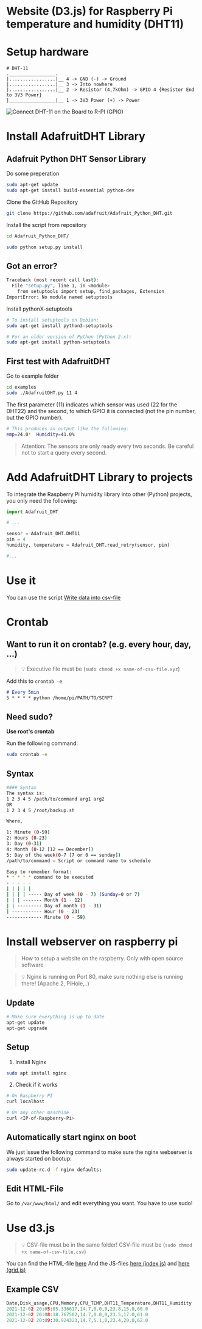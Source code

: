# Website (D3.js) for Raspberry Pi temperature and humidity (DHT11)




# Setup hardware

```
# DHT-11
._________________.
|.................|__ 4 -> GND (-) -> Ground
|.................|__ 3 -> Into nowhere 
|.................|__ 2 -> Resistor (4,7kOhm) -> GPIO 4 {Resistor End to 3V3 Power}
|_________________|__ 1 -> 3V3 Power (+) -> Power
```

![Connect DHT-11 on the Board to R-PI (GPIO)](/images/Connect_DHT-11_to_R-PI.png "Connect DHT-11 on the Board to R-PI (GPIO)")


# Install AdafruitDHT Library
## Adafruit Python DHT Sensor Library
Do some preperation
```bash
sudo apt-get update
sudo apt-get install build-essential python-dev
```

Clone the GitHub Repository
```bash
git clone https://github.com/adafruit/Adafruit_Python_DHT.git
```

Install the script from repository
```bash
cd Adafruit_Python_DHT/
```
```bash
sudo python setup.py install
```

## Got an error?
```bash
Traceback (most recent call last):
  File "setup.py", line 1, in <module>
    from setuptools import setup, find_packages, Extension
ImportError: No module named setuptools
```

Install pythonX-setuptools
```bash
# To install setuptools on Debian:
sudo apt-get install python3-setuptools

# For an older version of Python (Python 2.x):
sudo apt-get install python-setuptools
```

## First test with AdafruitDHT
Go to example folder
```bash
cd examples
sudo ./AdafruitDHT.py 11 4
```
The first parameter (11) indicates which sensor was used (22 for the DHT22) and the second, to which GPIO it is connected (not the pin number, but the GPIO number). 

```bash
# This produces an output like the following:
emp=24.0*  Humidity=41.0%
```

> Attention: The sensors are only ready every two seconds. Be careful not to start a query every second.

# Add AdafruitDHT Library to projects
To integrate the Raspberry Pi humidity library into other (Python) projects, you only need the following:
```py
import Adafruit_DHT

# ...

sensor = Adafruit_DHT.DHT11
pin = 4
humidity, temperature = Adafruit_DHT.read_retry(sensor, pin)

#...
```


# Use it
You can use the script [Write data into csv-file](scripts/dht11_to_csv.py)

# Crontab
## Want to run it on crontab? (e.g. every hour, day, ...)
> 💡 Executive file must be (`sudo chmod +x name-of-csv-file.xyz`)

Add this to `crontab -e`

```markdown
# Every 5min
5 * * * * python /home/pi/PATH/TO/SCRPT
```

## Need sudo?

**Use root's crontab**

Run the following command:

```bash
sudo crontab -e
```

## Syntax

```bash
#### Syntax
The syntax is:
1 2 3 4 5 /path/to/command arg1 arg2
OR
1 2 3 4 5 /root/backup.sh

Where,

1: Minute (0-59)
2: Hours (0-23)
3: Day (0-31)
4: Month (0-12 [12 == December])
5: Day of the week(0-7 [7 or 0 == sunday])
/path/to/command – Script or command name to schedule

Easy to remember format:
* * * * * command to be executed
- - - - -
| | | | |
| | | | ----- Day of week (0 - 7) (Sunday=0 or 7)
| | | ------- Month (1 - 12)
| | --------- Day of month (1 - 31)
| ----------- Hour (0 - 23)
------------- Minute (0 - 59)
```



# Install webserver on raspberry pi    
> How to setup a website on the raspberry. Only with open source software

>💡 Nginx is running on Port 80, make sure nothing else is running there! (Apache 2, PiHole,..)
## Update

```bash
# Make sure everything is up to date
apt-get update
apt-get upgrade
```

## Setup

1. Install Nginx

```bash
sudo apt install nginx
```

2. Check if it works

```bash
# On Raspberry PI
curl localhost

# On any other maschine
curl <IP-of-Raspberry-Pi>
```

## **Automatically start nginx on boot**

We just issue the following command to make sure the nginx webserver is always started on bootup:

```bash
sudo update-rc.d -f nginx defaults;
```


## Edit HTML-File

Go to `/var/www/html/` and edit everything you want. You have to use sudo!


# Use d3.js
> 💡 CSV-file must be in the same folder!
> CSV-file must be (`sudo chmod +x name-of-csv-file.csv`)

You can find the HTML-file [here](index.html)
And the JS-files [here (index.js)](js/index.js) and [here (grid.js)](js/grid.js)


## Example CSV

```python
Date,Disk_usage,CPU,Memory,CPU_TEMP,DHT11_Temperature,DHT11_Humidity
2021-12-02 20:05:05.336617,14.7,0.0,0,23.8,15.0,60.0
2021-12-02 20:08:18.767502,14.7,0.0,0,23.5,17.0,61.0
2021-12-02 20:09:30.924323,14.7,5.1,0,23.4,20.0,62.0
```

